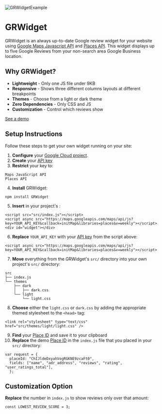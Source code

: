 ![GRWidgetExample](https://user-images.githubusercontent.com/29796332/209887436-6e52f3a6-fc01-4536-a0c9-1d5062429f73.png)

# GRWidget

GRWidget is an always up-to-date Google review widget for your website using [Google Maps Javascript API](https://developers.google.com/maps/documentation/javascript) and [Places API](https://developers.google.com/maps/documentation/javascript/places). This widget displays up to five Google Reviews from your non-search area Google Business location.

## Why GRWidget?

* **Lightweight** - Only one JS file under 9KB
* **Responsive** - Shows three different columns layouts at different breakpoints
* **Themes** - Choose from a light or dark theme
* **Zero Dependencies** - Only CSS and JS
* **Customization** - Control which reviews show

[See a demo](https://gr-widget.vercel.app/)

## Setup Instructions

Follow these steps to get your own widget running on your site:

1. **Configure** your [Google Cloud project](https://developers.google.com/maps/documentation/places/web-service/cloud-setup).
2. **Create** your [API key](https://developers.google.com/maps/documentation/places/web-service/get-api-key)
3. **Restrict** your key to:

```
Maps JavaScript API
Places API
```
4. **Install** GRWidget:

```
npm install GRWidget
```
5. **Insert** in your project's <body>:

```
<script src="src/index.js"></script>
<script async src="https://maps.googleapis.com/maps/api/js?key=YOUR_API_KEY&callback=initMap&libraries=places&v=weekly"></script>
<div id="widget"></div>
```
6. **Replace** `YOUR_API_KEY` with your [API key](https://developers.google.com/maps/documentation/places/web-service/get-api-key) from the script above:

```
<script async src="https://maps.googleapis.com/maps/api/js?key=YOUR_API_KEY&callback=initMap&libraries=places&v=weekly"></script>
```
7. **Move** everything from the GRWidget's `src/` directory into your own project's `src/` directory:

```
src 
├── index.js
└── themes
    ├── dark
    │   ├── dark.css
    └── light
        └── light.css
```
8. **Choose** either the `light.css` or `dark.css` by adding the appropriate themed stylesheet to the `<head>` tag:

```
<link rel="stylesheet" type="text/css" href="src/themes/light/light.css" />
```
9. **Find** your [Place ID](https://developers.google.com/maps/documentation/places/web-service/place-id) and save it to your clipboard
10. **Replace** the demo [Place ID](https://developers.google.com/maps/documentation/places/web-service/place-id) in the `index.js` file that you placed in your `src/` directory:

```
var request = {
  placeId: "ChIJldeDxyahVogRGKNE9zcaFt0",
  fields: ["name", "adr_address", "reviews", "rating", "user_ratings_total"],
  };
```

## Customization Option
**Replace** the number in `index.js` to show reviews only over that amount:
```
const LOWEST_REVIEW_SCORE = 3;
```
